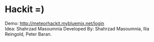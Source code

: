 # Hackit =)
Demo:
http://meteorhackit.mybluemix.net/login <br>
Idea: Shahrzad Masoumnia
Developed By: Shahrzad Masoumnia, Ilia Reingold, Peter Baran. 

